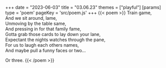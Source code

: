 +++
date = "2023-06-03"
title = "03.06.23"
themes = ["playful"]
[params]
  type = 'poem'
  pageKey = 'src/poem.js'
+++
{{< poem >}}
Train game,  
And we sit around, lame,  
Unmoving by the table same,  
And pressing in for that family fame,  
Gotta grab those cards to lay down your lane,  
Expectant the nights watches through the pane,  
For us to laugh each others names,  
And maybe pull a funny faces or two...  
  
Or three.
{{< /poem >}}